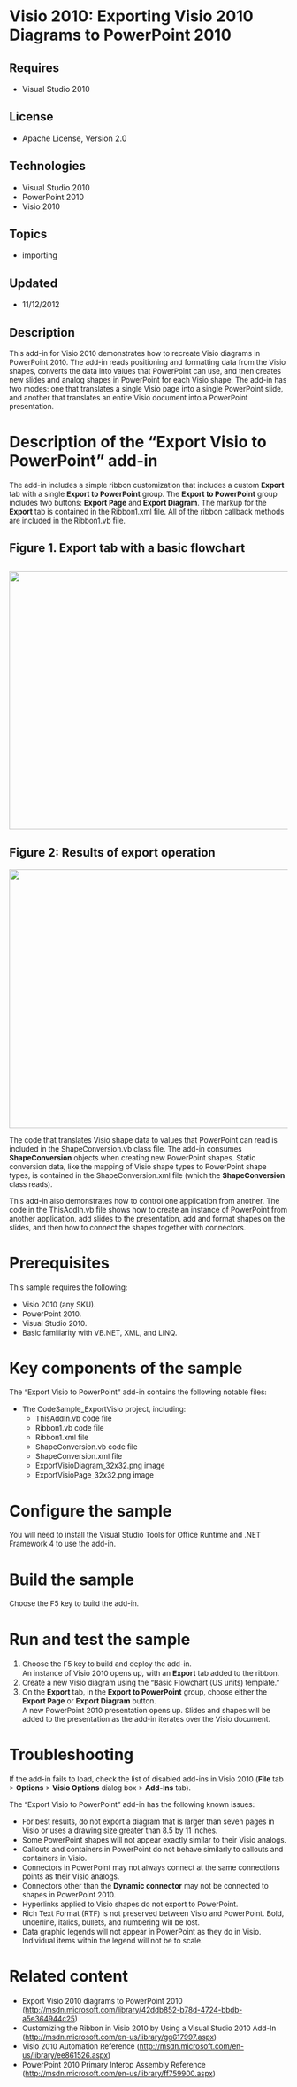 # Visio 2010: Exporting Visio 2010 Diagrams to PowerPoint 2010
## Requires
- Visual Studio 2010
## License
- Apache License, Version 2.0
## Technologies
- Visual Studio 2010
- PowerPoint 2010
- Visio 2010
## Topics
- importing
## Updated
- 11/12/2012
## Description

<p><span style="font-size:small">This add-in for Visio 2010 demonstrates how to recreate Visio diagrams in PowerPoint 2010. The add-in reads positioning and formatting data from the Visio shapes, converts the data into values that PowerPoint can use, and then
 creates new slides and analog shapes in PowerPoint for each Visio shape. The add-in has two modes: one that translates a single Visio page into a single PowerPoint slide, and another that translates an entire Visio document into a PowerPoint presentation.</span></p>
<h1>Description of the &ldquo;Export Visio to PowerPoint&rdquo; add-in</h1>
<p><span style="font-size:small">The add-in includes a simple ribbon customization that includes a custom
<strong>Export</strong> tab with a single <strong>Export to PowerPoint</strong> group. The
<strong>Export to PowerPoint</strong> group includes two buttons: <strong>Export Page</strong> and
<strong>Export Diagram</strong>. The markup for the <strong>Export</strong> tab is contained in the Ribbon1.xml file. All of the ribbon callback methods are included in the Ribbon1.vb file.</span></p>
<h2>Figure 1. Export tab with a basic flowchart</h2>
<h2><img id="59829" src="http://i1.code.msdn.s-msft.com/visio-2010-exporting-visio-dd07f270/image/file/59829/1/visio2010sample1.png" alt="" width="647" height="466"></h2>
<h2>Figure 2: Results of export operation</h2>
<p><img id="59830" src="http://i1.code.msdn.s-msft.com/visio-2010-exporting-visio-dd07f270/image/file/59830/1/visio2010sample2.png" alt="" width="645" height="467"></p>
<p><span style="font-size:small">The code that translates Visio shape data to values that PowerPoint can read is included in the ShapeConversion.vb class file. The add-in consumes
<strong>ShapeConversion</strong> objects when creating new PowerPoint shapes. Static conversion data, like the mapping of Visio shape types to PowerPoint shape types, is contained in the ShapeConversion.xml file (which the
<strong>ShapeConversion</strong> class reads).</span></p>
<p><span style="font-size:small">This add-in also demonstrates how to control one application from another. The code in the ThisAddIn.vb file shows how to create an instance of PowerPoint from another application, add slides to the presentation, add and format
 shapes on the slides, and then how to connect the shapes together with connectors.&nbsp;</span></p>
<h1>Prerequisites</h1>
<p><span style="font-size:small">This sample requires the following:</span></p>
<ul>
<li><span style="font-size:small">Visio 2010 (any SKU).</span> </li><li><span style="font-size:small">PowerPoint 2010.</span> </li><li><span style="font-size:small">Visual Studio 2010.</span> </li><li><span style="font-size:small">Basic familiarity with VB.NET, XML, and LINQ.</span>
</li></ul>
<h1>Key components of the sample</h1>
<p><span style="font-size:small">The &ldquo;Export Visio to PowerPoint&rdquo; add-in contains the following notable files:</span></p>
<ul>
<li><span style="font-size:small">The CodeSample_ExportVisio project, including:</span>
<ul>
<li><span style="font-size:small">ThisAddIn.vb code file</span> </li><li><span style="font-size:small">Ribbon1.vb code file</span> </li><li><span style="font-size:small">Ribbon1.xml file</span> </li><li><span style="font-size:small">ShapeConversion.vb code file</span> </li><li><span style="font-size:small">ShapeConversion.xml file</span> </li><li><span style="font-size:small">ExportVisioDiagram_32x32.png image</span> </li><li><span style="font-size:small">ExportVisioPage_32x32.png image</span> </li></ul>
</li></ul>
<h1>Configure the sample</h1>
<p><span style="font-size:small">You will need to install the Visual Studio Tools for Office Runtime and .NET Framework 4 to use the add-in.</span></p>
<h1>Build the sample</h1>
<p><span style="font-size:small">Choose the F5 key to build the add-in.</span></p>
<h1>Run and test the sample</h1>
<ol>
<li><span style="font-size:small">Choose the F5 key to build and deploy the add-in.</span><br>
<span style="font-size:small">An instance of Visio 2010 opens up, with an <strong>
Export</strong> tab added to the ribbon.</span> </li><li><span style="font-size:small">Create a new Visio diagram using the &ldquo;Basic Flowchart (US units) template.&rdquo;</span>
</li><li><span style="font-size:small">On the <strong>Export</strong> tab, in the <strong>
Export to PowerPoint</strong> group, choose either the <strong>Export Page</strong> or
<strong>Export Diagram</strong> button.</span><br>
<span style="font-size:small">A new PowerPoint 2010 presentation opens up. Slides and shapes will be added to the presentation as the add-in iterates over the Visio document.</span>
</li></ol>
<h1>Troubleshooting</h1>
<p><span style="font-size:small">If the add-in fails to load, check the list of disabled add-ins in Visio 2010 (<strong>File</strong> tab &gt;
<strong>Options</strong> &gt; <strong>Visio Options</strong> dialog box &gt; <strong>
Add-Ins</strong> tab).</span></p>
<p><span style="font-size:small">The &ldquo;Export Visio to PowerPoint&rdquo; add-in has the following known issues:</span></p>
<ul>
<li><span style="font-size:small">For best results, do not export a diagram that is larger than seven pages in Visio or uses a drawing size greater than 8.5 by 11 inches.</span>
</li><li><span style="font-size:small">Some PowerPoint shapes will not appear exactly similar to their Visio analogs.</span>
</li><li><span style="font-size:small">Callouts and containers in PowerPoint do not behave similarly to callouts and containers in Visio.</span>
</li><li><span style="font-size:small">Connectors in PowerPoint may not always connect at the same connections points as their Visio analogs.</span>
</li><li><span style="font-size:small">Connectors other than the <strong>Dynamic connector</strong> may not be connected to shapes in PowerPoint 2010.</span>
</li><li><span style="font-size:small">Hyperlinks applied to Visio shapes do not export to PowerPoint.</span>
</li><li><span style="font-size:small">Rich Text Format (RTF) is not preserved between Visio and PowerPoint. Bold, underline, italics, bullets, and numbering will be lost.</span>
</li><li><span style="font-size:small">Data graphic legends will not appear in PowerPoint as they do in Visio. Individual items within the legend will not be to scale.</span>
</li></ul>
<h1>Related content</h1>
<ul>
<li><span style="font-size:small">Export Visio 2010 diagrams to PowerPoint 2010 (<a href="http://msdn.microsoft.com/library/42ddb852-b78d-4724-bbdb-a5e364944c25">http://msdn.microsoft.com/library/42ddb852-b78d-4724-bbdb-a5e364944c25</a>)</span>
</li><li><span style="font-size:small">Customizing the Ribbon in Visio 2010 by Using a Visual Studio 2010 Add-In (<a href="http://msdn.microsoft.com/en-us/library/gg617997.aspx">http://msdn.microsoft.com/en-us/library/gg617997.aspx</a>)</span>
</li><li><span style="font-size:small">Visio 2010 Automation Reference (<a href="http://msdn.microsoft.com/en-us/library/ee861526.aspx">http://msdn.microsoft.com/en-us/library/ee861526.aspx</a>)</span>
</li><li><span style="font-size:small">PowerPoint 2010 Primary Interop Assembly Reference (<a href="http://msdn.microsoft.com/en-us/library/ff759900.aspx">http://msdn.microsoft.com/en-us/library/ff759900.aspx</a>)</span>
</li></ul>
